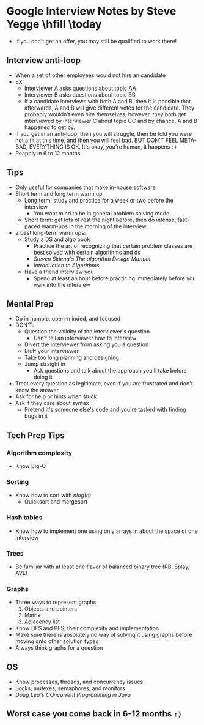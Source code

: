 # Google Interview Notes by Steve Yegge \hfill \today

- If you don't get an offer, you may still be qualified to work there!

## Interview anti-loop
- When a set of other employees would not hire an candidate
- EX:
	- Interviewer A asks questions about topic AA
	- Interviewer B asks questions about topic BB
	- If a candidate interviews with both A and B, then it is possible that afterwards, A and B will give different votes for the candidate. They probably wouldn't even hire themselves, however, they both get interviewed by interviewer C about topic CC and by chance, A and B happened to get by.
- If you get in an anti-loop, then you will struggle, then be told you were not a fit at this time, and then you will feel bad. BUT DON'T FEEL META-BAD, EVERYTHING IS OK. It's okay, you're human, it happens `:)`
- Reapply in 6 to 12 months

## Tips
- Only useful for companies that make in-house software
- Short term and long term warm up
	- Long term: study and practice for a week or two before the interview. 
		- You want mind to be in general problem solving mode
	- Short term: get lots of rest the night before, then do intense, fast-paced warm-ups in the morning of the interview.
- 2 best long-term warm ups:
	- Study a DS and algo book
		- Practice the art of recognizing that certain problem classes are best solved with certain algorithms and ds
		- _Steven Skiena's The algorithm Design Manual_
		- _Introduction to Algorithms_
	- Have a friend interview you
		- Spend at least an hour before practicing immediately before you walk into the interview

## Mental Prep
- Go in humble, open-minded, and focused
- DON'T:
	- Question the validity of the interviewer's question
		- Can't tell an interviewer how to interview
	- Divert the interviewer from asking you a question
	- Bluff your interviewer
	- Take too long planning and designing
	- Jump straight in
		- Ask questions and talk about the approach you'll take before doing it
- Treat every question as legitimate, even if you are frustrated and don't know the answer
- Ask for help or hints when stuck
- Ask if they care about syntax
	- Pretend it's someone else's code and you're tasked with finding bugs in it

## Tech Prep Tips

### Algorithm complexity
- Know Big-O

### Sorting
- Know how to sort with $nlog(n)$
	- Quicksort and mergesort

### Hash tables
- Know how to implement one using only arrays in about the space of one interview

### Trees
- Be familiar with at least one flavor of balanced binary tree (RB, Splay, AVL)

### Graphs
- Three ways to represent graphs:
	1. Objects and pointers
	2. Matrix
	3. Adjacency list
- Know DFS and BFS, their complexity and implementation
- Make sure there is absolutely no way of solving it using graphs before moving onto other solution types
- Always think graphs for a question

## OS
- Know processes, threads, and concurrency issues
- Locks, mutexes, semaphores, and monitors
- _Doug Lea's COncurrent Programming in Java_

## Worst case you come back in 6-12 months `:)`